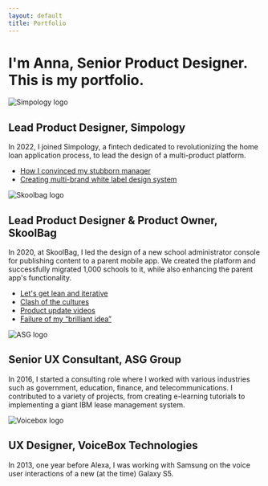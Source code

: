 ```yaml
---
layout: default
title: Portfolio
---
```


<div id="pastExperiences">
<h1> I'm Anna, Senior Product Designer. <br>This is my portfolio.</h1>
    <div class="experienceBlock">
        <img class="xpLogo" src="{{site.baseurl}}/assets/images/img_simpology.webp" alt="Simpology logo" />
        <h2 class="xpTitle">Lead Product Designer, Simpology</h2>
        <p class="xpText">
            In 2022, I joined Simpology, a fintech dedicated to revolutionizing the home loan application process, to lead the design of a multi-product platform.</p>
        <ul class="xpLink">
            <li><a href="{{site.baseurl}}/2024/06/15/Branding-tool.html">How I convinced my stubborn manager</a></li>
            <li><a href="{{site.baseurl}}/2024/06/10/White-label.html">Creating multi-brand white label design system</a></li>
        </ul>
    </div>
    <div class="experienceBlock">
        <img class="xpLogo" src="{{site.baseurl}}/assets/images/img_skoolbag.webp" alt="Skoolbag logo" />
        <h2 class="xpTitle">Lead Product Designer & Product Owner, SkoolBag</h2>
        <p class="xpText">
            In 2020, at SkoolBag, I led the design of a new school administrator console for publishing content to a parent mobile app. We created the platform and successfully migrated 1,000 schools to it, while also enhancing the parent app's functionality.
        </p>
        <ul class="xpLink">
            <li><a href="{{site.baseurl}}/2024/06/01/Admin-console.html">Let's get lean and iterative</a></li>
             <li><a href="{{site.baseurl}}/2024/06/05/Multi-cultural.html">Clash of the cultures</a></li>
            <li><a href="{{site.baseurl}}/2024/05/25/Fresh-off-the-code.html">Product update videos</a></li>
             <li><a href="{{site.baseurl}}/2024/05/07/Parent-app.html">Failure of my “brilliant idea”</a></li>
            
            
   </ul>
    </div>
    <div class="experienceBlock">
        <img class="xpLogo" src="{{site.baseurl}}/assets/images/img_asg.webp" alt="ASG logo" />
        <h2 class="xpTitle">Senior UX Consultant, ASG Group</h2>
        <p class="xpText">
            In 2016, I started a consulting role where I worked with various industries such as government, education, finance, and telecommunications. I contributed to a variety of projects, from creating e-learning tutorials to implementing a giant IBM lease management system.
        </p>
        <ul class="xpLink"></ul>
    </div>
    <div class="experienceBlock">
        <img class="xpLogo" src="{{site.baseurl}}/assets/images/img_voicebox.webp" alt="Voicebox logo"/>
        <h2 class="xpTitle">UX Designer, VoiceBox Technologies</h2>
        <p class="xpText">
            In 2013, one year before Alexa, I was working with Samsung on the voice user interactions of a new (at the time) Galaxy S5.
        </p>
        <ul class="xpLink"></ul>
    </div>
</div>